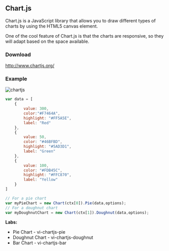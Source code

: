 ## Chart.js
Chart.js is a JavaScript library that allows you to draw different types of charts by using the HTML5 canvas element.

One of the cool feature of Chart.js is that the charts are responsive, so they will adapt based on the space available.

### Download
http://www.chartjs.org/

### Example
![chartjs](http://snag.gy/z8L7V.jpg)

``` javascript
var data = [
    {
        value: 300,
        color:"#F7464A",
        highlight: "#FF5A5E",
        label: "Red"
    },
    {
        value: 50,
        color: "#46BFBD",
        highlight: "#5AD3D1",
        label: "Green"
    },
    {
        value: 100,
        color: "#FDB45C",
        highlight: "#FFC870",
        label: "Yellow"
    }
]

// For a pie chart
var myPieChart = new Chart(ctx[0]).Pie(data,options);
// For a doughnut chart
var myDoughnutChart = new Chart(ctx[1]).Doughnut(data,options);
```

**Labs:**

* Pie Chart - vi-chartjs-pie
* Doughnut Chart - vi-chartjs-doughnut
* Bar Chart - vi-chartjs-bar
